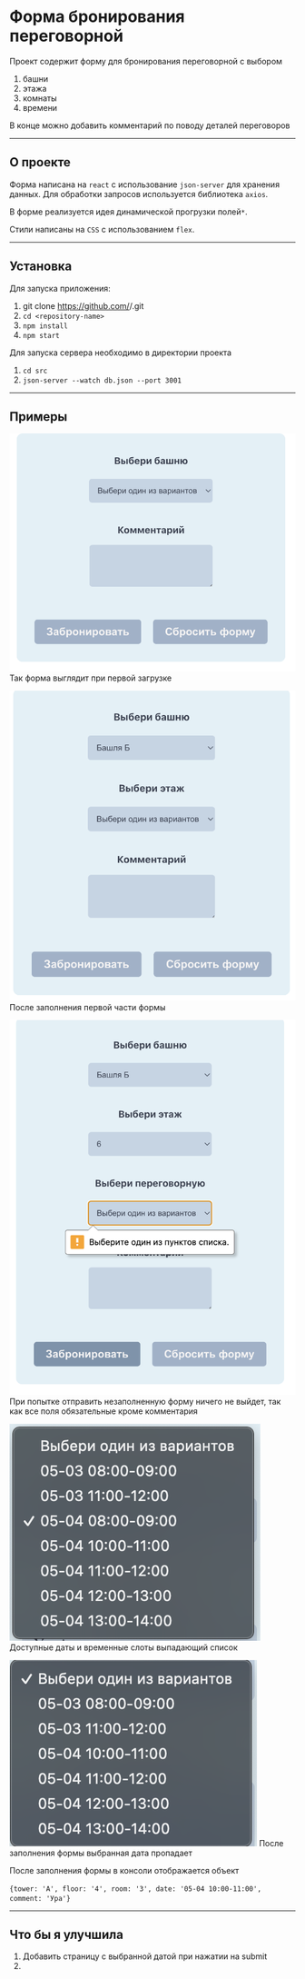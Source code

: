 # Форма бронирования переговорной

Проект содержит форму для бронирования переговорной с выбором
1. башни
2. этажа
3. комнаты
4. времени

В конце можно добавить комментарий по поводу деталей переговоров
___ 

## О проекте
Форма написана на `react` с использование `json-server` для хранения данных. Для обработки запросов используется библиотека `axios`.

В форме реализуется идея динамической прогрузки полей`*`.

Стили написаны на `CSS` с использованием `flex`.
________________________________________________________________

## Установка
Для запуска приложения:

1. git clone https://github.com/<username>/<repository-name>.git
2. `cd <repository-name>`
3. `npm install`
4. `npm start`

Для запуска сервера необходимо в директории проекта
1. `cd src`
2. `json-server --watch db.json --port 3001`
   
___
   
## Примеры

![первый взгляд на форму](public/main.png)
Так форма выглядит при первой загрузке

![первый взгляд на форму](public/step1.png)
После заполнения первой части формы

![попытка отправить незаполненную форму](public/onpass.png)
При попытке отправить незаполненную форму ничего не выйдет, так как все поля обязательные кроме комментария

![доступные даты](public/availableDates.png)
Доступные даты и временные слоты выпадающий список

![доступные даты после заполнения](public/availableDatesAfter.png)
После заполнения формы выбранная дата пропадает

После заполнения формы в консоли отображается объект

`{tower: 'A', floor: '4', room: '3', date: '05-04 10:00-11:00', comment: 'Ура'}`
________________________________________________________________

## Что бы я улучшила
1. Добавить страницу с выбранной датой при нажатии на submit
2. 